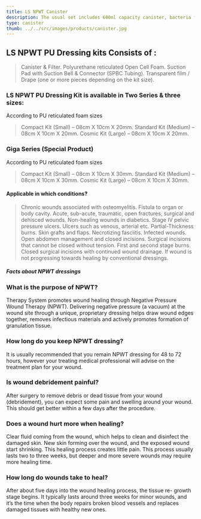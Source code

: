 ```yaml
---
title: LS NPWT Canister
description: The usual set includes 600ml capacity canister, bacteria filters and connection tubing.
type: canister
thumb: ../../src/images/products/canister.jpg
---
```


## LS NPWT PU Dressing kits Consists of :

> Canister & Filter.
> Polyurethane reticulated Open Cell Foam.
> Suction Pad with Suction Bell & Connector (SPBC Tubing).
> Transparent film / Drape (one or more pieces depending on the kit size).

### LS NPWT PU Dressing Kit is available in Two Series & three sizes:
According to PU reticulated foam sizes

> Compact Kit (Small) – 08cm X 10cm X 20mm.
> Standard Kit (Medium) – 08cm X 10cm X 20mm.
> Cosmic Kit (Large) – 08cm X 10cm X 20mm.


### Giga Series (Special Product)
According to PU reticulated foam sizes

> Compact Kit (Small) – 08cm X 10cm X 30mm.
> Standard Kit (Medium) – 08cm X 10cm X 30mm.
> Cosmic Kit (Large) – 08cm X 10cm X 30mm.

#### Applicable in which conditions?

> Chronic wounds associated with osteomyelitis.
> Fistula to organ or body cavity.
> Acute, sub-acute, traumatic, open fractures, surgical and dehisced wounds.
> Non-healing wounds in diabetics.
> Stage IV pelvic pressure ulcers.
> Ulcers such as venous, arterial etc.
> Partial-Thickness burns.
> Skin grafts and flaps.
> Necrotizing fasciitis.
> Infected wounds.
> Open abdomen management and closed incisions.
> Surgical incisions that cannot be closed without tension.
> First and second stage burns.
> Closed surgical incisions with continued wound drainage.
> If wound is not progressing towards healing by conventional dressings.

##### Facts about NPWT dressings

### What is the purpose of NPWT?

Therapy System promotes wound healing through Negative Pressure
Wound Therapy (NPWT). Delivering negative pressure (a vacuum) at
the wound site through a unique, proprietary dressing helps draw
wound edges together, removes infectious materials and actively
promotes formation of granulation tissue.

### How long do you keep NPWT dressing? 

It is usually recommended that you remain NPWT dressing for 48 to
72 hours, however your treating medical professional will advise on
the treatment plan for your wound.

### Is wound debridement painful?

After surgery to remove debris or dead tissue from your wound
(debridement), you can expect some pain and swelling around your
wound. This should get better within a few days after the procedure.


### Does a wound hurt more when healing?

Clear fluid coming from the wound, which helps to clean and
disinfect the damaged skin. New skin forming over the wound, and
the exposed wound start shrinking. This healing process creates little
pain. This process usually lasts two to three weeks, but deeper and
more severe wounds may require more healing time.

### How long do wounds take to heal?

After about five days into the wound healing process, the tissue re-
growth stage begins. It typically lasts around three weeks for minor
wounds, and it’s the time when the body repairs broken blood
vessels and replaces damaged tissues with healthy new ones.

